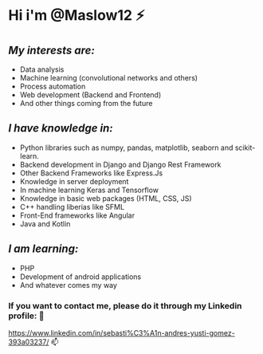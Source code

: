 # Hi i'm @Maslow12 ⚡

## *My interests are:*
* Data analysis
* Machine learning (convolutional networks and others)
* Process automation
* Web development (Backend and Frontend)
* And other things coming from the future

## *I have knowledge in:*

* Python libraries such as numpy, pandas, matplotlib, seaborn and scikit-learn.
* Backend development in Django and Django Rest Framework
* Other Backend Frameworks like Express.Js
* Knowledge in server deployment
* In machine learning Keras and Tensorflow
* Knowledge in basic web packages (HTML, CSS, JS)
* C++ handling liberias like SFML
* Front-End frameworks like Angular
* Java and Kotlin 

## *I am learning:*
* PHP
* Development of android applications
* And whatever comes my way

### __If you want to contact me, please do it through my Linkedin profile:__ 💬

https://www.linkedin.com/in/sebasti%C3%A1n-andres-yusti-gomez-393a03237/ 📫
<!--
**Maslow12/Maslow12** is a ✨ _special_ ✨ repository because its `README.md` (this file) appears on your GitHub profile.

Here are some ideas to get you started:

- 🔭 I’m currently working on ...
- 🌱 I’m currently learning ...
- 👯 I’m looking to collaborate on ...
- 🤔 I’m looking for help with ...
- 💬 Ask me about ...
- 📫 How to reach me: ...
- 😄 Pronouns: ...
- ⚡ Fun fact: ...
-->
